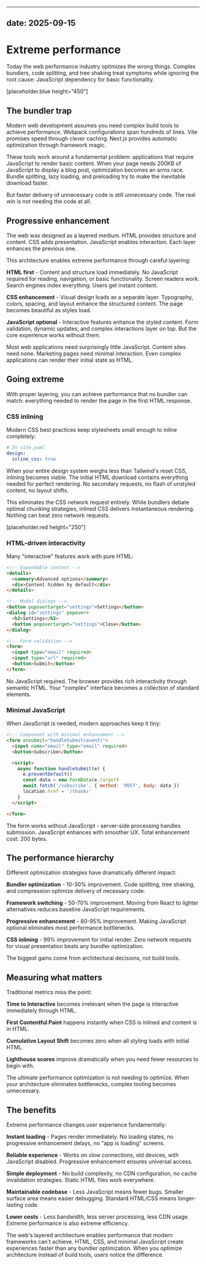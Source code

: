 
---
date: 2025-09-15
---

# Extreme performance
Today the web performance industry optimizes the wrong things. Complex bundlers, code splitting, and tree shaking treat symptoms while ignoring the root cause: JavaScript dependency for basic functionality.


[placeholder.blue height="450"]


## The bundler trap
Modern web development assumes you need complex build tools to achieve performance. Webpack configurations span hundreds of lines. Vite promises speed through clever caching. Next.js provides automatic optimization through framework magic.

These tools work around a fundamental problem: applications that require JavaScript to render basic content. When your page needs 200KB of JavaScript to display a blog post, optimization becomes an arms race. Bundle splitting, lazy loading, and preloading try to make the inevitable download faster.

But faster delivery of unnecessary code is still unnecessary code. The real win is not needing the code at all.


## Progressive enhancement
The web was designed as a layered medium. HTML provides structure and content. CSS adds presentation. JavaScript enables interaction. Each layer enhances the previous one.

This architecture enables extreme performance through careful layering:

**HTML first** - Content and structure load immediately. No JavaScript required for reading, navigation, or basic functionality. Screen readers work. Search engines index everything. Users get instant content.

**CSS enhancement** - Visual design loads as a separate layer. Typography, colors, spacing, and layout enhance the structured content. The page becomes beautiful as styles load.

**JavaScript optional** - Interactive features enhance the styled content. Form validation, dynamic updates, and complex interactions layer on top. But the core experience works without them.

Most web applications need surprisingly little JavaScript. Content sites need none. Marketing pages need minimal interaction. Even complex applications can render their initial state as HTML.

## Going extreme

With proper layering, you can achieve performance that no bundler can match: everything needed to render the page in the first HTML response.

### CSS inlining

Modern CSS best practices keep stylesheets small enough to inline completely:

```yaml
# In site.yaml
design:
  inline_css: true
```

When your entire design system weighs less than Tailwind's reset CSS, inlining becomes viable. The initial HTML download contains everything needed for perfect rendering. No secondary requests, no flash of unstyled content, no layout shifts.

This eliminates the CSS network request entirely. While bundlers debate optimal chunking strategies, inlined CSS delivers instantaneous rendering. Nothing can beat zero network requests.


[placeholder.red height="250"]


### HTML-driven interactivity

Many "interactive" features work with pure HTML:

```html
<!-- Expandable content -->
<details>
  <summary>Advanced options</summary>
  <div>Content hidden by default</div>
</details>

<!-- Modal dialogs -->
<button popovertarget="settings">Settings</button>
<dialog id="settings" popover>
  <h2>Settings</h2>
  <button popovertarget="settings">Close</button>
</dialog>

<!-- Form validation -->
<form>
  <input type="email" required>
  <input type="url" required>
  <button>Submit</button>
</form>
```

No JavaScript required. The browser provides rich interactivity through semantic HTML. Your "complex" interface becomes a collection of standard elements.

### Minimal JavaScript

When JavaScript is needed, modern approaches keep it tiny:

```html
<!-- Component with minimal enhancement -->
<form onsubmit="handleSubmit(event)">
  <input name="email" type="email" required>
  <button>Subscribe</button>

  <script>
    async function handleSubmit(e) {
      e.preventDefault()
      const data = new FormData(e.target)
      await fetch('/subscribe', { method: 'POST', body: data })
      location.href = '/thanks'
    }
  </script>

</form>
```

The form works without JavaScript - server-side processing handles submission. JavaScript enhances with smoother UX. Total enhancement cost: 200 bytes.

## The performance hierarchy

Different optimization strategies have dramatically different impact:

**Bundler optimization** - 10-30% improvement. Code splitting, tree shaking, and compression optimize delivery of necessary code.

**Framework switching** - 50-70% improvement. Moving from React to lighter alternatives reduces baseline JavaScript requirements.

**Progressive enhancement** - 80-95% improvement. Making JavaScript optional eliminates most performance bottlenecks.

**CSS inlining** - 99% improvement for initial render. Zero network requests for visual presentation beats any bundler optimization.

The biggest gains come from architectural decisions, not build tools.

## Measuring what matters

Traditional metrics miss the point:

**Time to Interactive** becomes irrelevant when the page is interactive immediately through HTML.

**First Contentful Paint** happens instantly when CSS is inlined and content is in HTML.

**Cumulative Layout Shift** becomes zero when all styling loads with initial HTML.

**Lighthouse scores** improve dramatically when you need fewer resources to begin with.

The ultimate performance optimization is not needing to optimize. When your architecture eliminates bottlenecks, complex tooling becomes unnecessary.

## The benefits

Extreme performance changes user experience fundamentally:

**Instant loading** - Pages render immediately. No loading states, no progressive enhancement delays, no "app is loading" screens.

**Reliable experience** - Works on slow connections, old devices, with JavaScript disabled. Progressive enhancement ensures universal access.

**Simple deployment** - No build complexity, no CDN configuration, no cache invalidation strategies. Static HTML files work everywhere.

**Maintainable codebase** - Less JavaScript means fewer bugs. Smaller surface area means easier debugging. Standard HTML/CSS means longer-lasting code.

**Lower costs** - Less bandwidth, less server processing, less CDN usage. Extreme performance is also extreme efficiency.

The web's layered architecture enables performance that modern frameworks can't achieve. HTML, CSS, and minimal JavaScript create experiences faster than any bundler optimization. When you optimize architecture instead of build tools, users notice the difference.
